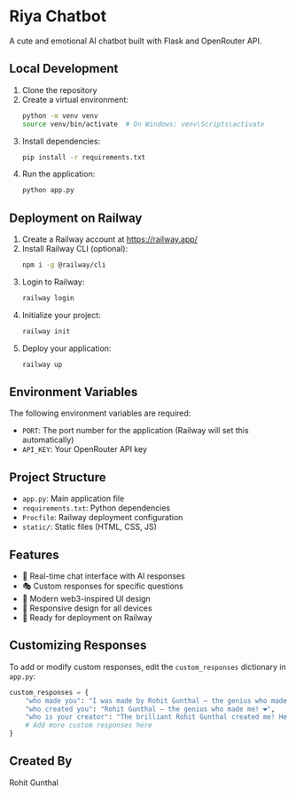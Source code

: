 # Riya Chatbot

A cute and emotional AI chatbot built with Flask and OpenRouter API.

## Local Development

1. Clone the repository
2. Create a virtual environment:
   ```bash
   python -m venv venv
   source venv/bin/activate  # On Windows: venv\Scripts\activate
   ```
3. Install dependencies:
   ```bash
   pip install -r requirements.txt
   ```
4. Run the application:
   ```bash
   python app.py
   ```

## Deployment on Railway

1. Create a Railway account at https://railway.app/
2. Install Railway CLI (optional):
   ```bash
   npm i -g @railway/cli
   ```
3. Login to Railway:
   ```bash
   railway login
   ```
4. Initialize your project:
   ```bash
   railway init
   ```
5. Deploy your application:
   ```bash
   railway up
   ```

## Environment Variables

The following environment variables are required:
- `PORT`: The port number for the application (Railway will set this automatically)
- `API_KEY`: Your OpenRouter API key

## Project Structure

- `app.py`: Main application file
- `requirements.txt`: Python dependencies
- `Procfile`: Railway deployment configuration
- `static/`: Static files (HTML, CSS, JS)

## Features

- 💬 Real-time chat interface with AI responses
- 🎭 Custom responses for specific questions
- 🌈 Modern web3-inspired UI design 
- 📱 Responsive design for all devices
- 🚀 Ready for deployment on Railway

## Customizing Responses

To add or modify custom responses, edit the `custom_responses` dictionary in `app.py`:

```python
custom_responses = {
    "who made you": "I was made by Rohit Gunthal – the genius who made me! 😍",
    "who created you": "Rohit Gunthal – the genius who made me! ❤️",
    "who is your creator": "The brilliant Rohit Gunthal created me! He's amazing! 🥰",
    # Add more custom responses here
}
```

## Created By

Rohit Gunthal 